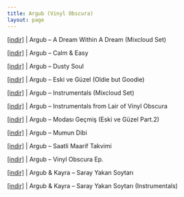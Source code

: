 ```yaml
---
title: Argub (Vinyl Obscura)
layout: page
---
```

<a href="https://cloud.mail.ru/public/a4419005afa6/Argub%20-%20A%20Dream%20Within%20A%20Dream%20%28MixCloud%20Mixtape%29" target="_blank">[indir]</a> | Argub &#8211; A Dream Within A Dream (Mixcloud Set)

<a href="https://cloud.mail.ru/public/3f879b435fda/Argub%20-%20Calm%20%26%20Easy" target="_blank">[indir]</a> | Argub &#8211; Calm & Easy

<a href="https://cloud.mail.ru/public/51916f86b3ad/Argub%20-%20Dusty%20Soul" target="_blank">[indir]</a> | Argub &#8211; Dusty Soul

<a href="https://cloud.mail.ru/public/b5e8c1c2549f/Argub%20-%20Eski%20ve%20G%C3%BCzel%20%28Oldie%20but%20Goodie%29" target="_blank">[indir]</a> | Argub &#8211; Eski ve Güzel (Oldie but Goodie)

<a href="https://cloud.mail.ru/public/61592e719645/Argub%20-%20Instrumentals%20%28Souncloud%20Set%29" target="_blank">[indir]</a> | Argub &#8211; Instrumentals (Mixcloud Set)

<a href="https://cloud.mail.ru/public/28c91e900557/Argub%20-%20Instrumentals%20From%20The%20Lair%20Of%20Vinyl%20Obscura" target="_blank">[indir]</a> | Argub &#8211; Instrumentals from Lair of Vinyl Obscura

<a href="https://cloud.mail.ru/public/17e27438a9dd/Argub%20-%20Modas%C4%B1%20Ge%C3%A7mi%C5%9F%20%28Eski%20ve%20G%C3%BCzel%20Part%202%29" target="_blank">[indir]</a> | Argub &#8211; Modası Geçmiş (Eski ve Güzel Part.2)

<a href="https://cloud.mail.ru/public/4921133d3276/Argub%20-%20Mumun%20Dibi" target="_blank">[indir]</a> | Argub &#8211; Mumun Dibi

<a href="https://cloud.mail.ru/public/e44174963bcb/Argub%20-%20Saatli%20Maarif%20Takvimi" target="_blank">[indir]</a> | Argub &#8211; Saatli Maarif Takvimi

<a href="https://cloud.mail.ru/public/17c079203c8e/Argub%20-%20Vinyl%20Obscura%20EP" target="_blank">[indir]</a> | Argub &#8211; Vinyl Obscura Ep.

<a href="https://cloud.mail.ru/public/3e8b3ba8fdac/Argub%20%26%20Kayra%20-%20Saray%20Yakan%20Soytar%C4%B1" target="_blank">[indir]</a> | Argub & Kayra &#8211; Saray Yakan Soytarı

<a href="https://cloud.mail.ru/public/ecb09efe0dda/Argub%20%26%20Kayra%20-%20Saray%20Yakan%20Soytar%C4%B1%20%28Enstrumantal%29" target="_blank">[indir]</a> | Argub & Kayra &#8211; Saray Yakan Soytarı (Instrumentals)